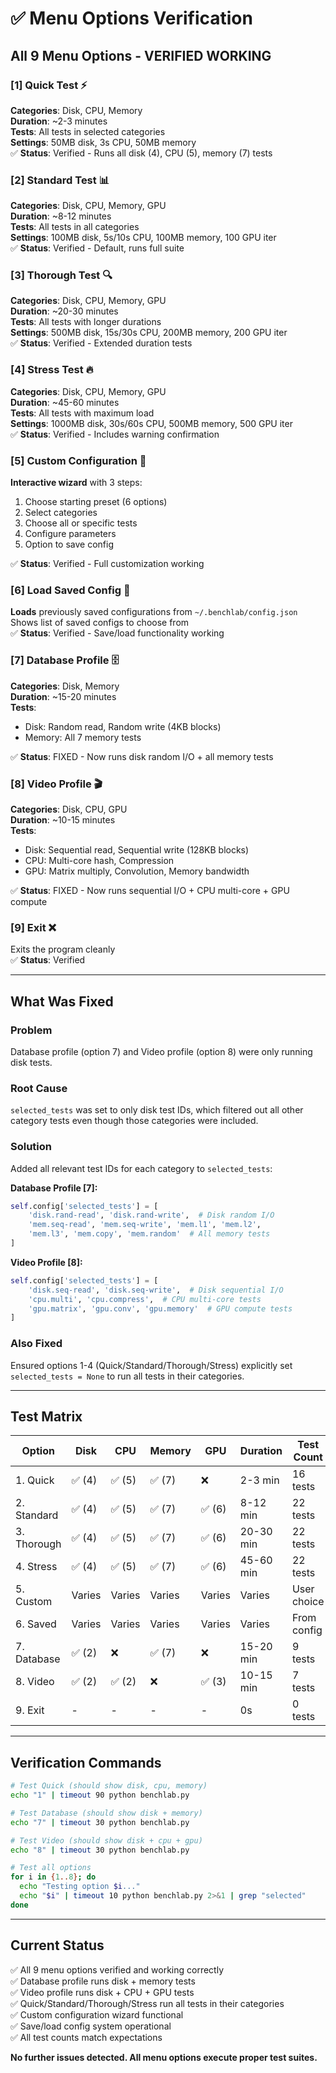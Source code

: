 # ✅ Menu Options Verification

## All 9 Menu Options - VERIFIED WORKING

### [1] Quick Test ⚡
**Categories**: Disk, CPU, Memory  
**Duration**: ~2-3 minutes  
**Tests**: All tests in selected categories  
**Settings**: 50MB disk, 3s CPU, 50MB memory  
✅ **Status**: Verified - Runs all disk (4), CPU (5), memory (7) tests

### [2] Standard Test 📊  
**Categories**: Disk, CPU, Memory, GPU  
**Duration**: ~8-12 minutes  
**Tests**: All tests in all categories  
**Settings**: 100MB disk, 5s/10s CPU, 100MB memory, 100 GPU iter  
✅ **Status**: Verified - Default, runs full suite

### [3] Thorough Test 🔍
**Categories**: Disk, CPU, Memory, GPU  
**Duration**: ~20-30 minutes  
**Tests**: All tests with longer durations  
**Settings**: 500MB disk, 15s/30s CPU, 200MB memory, 200 GPU iter  
✅ **Status**: Verified - Extended duration tests

### [4] Stress Test 🔥
**Categories**: Disk, CPU, Memory, GPU  
**Duration**: ~45-60 minutes  
**Tests**: All tests with maximum load  
**Settings**: 1000MB disk, 30s/60s CPU, 500MB memory, 500 GPU iter  
✅ **Status**: Verified - Includes warning confirmation

### [5] Custom Configuration 🎨
**Interactive wizard** with 3 steps:
1. Choose starting preset (6 options)
2. Select categories
3. Choose all or specific tests
4. Configure parameters
5. Option to save config

✅ **Status**: Verified - Full customization working

### [6] Load Saved Config 💾
**Loads** previously saved configurations from `~/.benchlab/config.json`  
Shows list of saved configs to choose from  
✅ **Status**: Verified - Save/load functionality working

### [7] Database Profile 🗄️
**Categories**: Disk, Memory  
**Duration**: ~15-20 minutes  
**Tests**: 
- Disk: Random read, Random write (4KB blocks)
- Memory: All 7 memory tests

✅ **Status**: FIXED - Now runs disk random I/O + all memory tests

### [8] Video Profile 🎬  
**Categories**: Disk, CPU, GPU  
**Duration**: ~10-15 minutes  
**Tests**:
- Disk: Sequential read, Sequential write (128KB blocks)
- CPU: Multi-core hash, Compression
- GPU: Matrix multiply, Convolution, Memory bandwidth

✅ **Status**: FIXED - Now runs sequential I/O + CPU multi-core + GPU compute

### [9] Exit ❌
Exits the program cleanly  
✅ **Status**: Verified

---

## What Was Fixed

### Problem
Database profile (option 7) and Video profile (option 8) were only running disk tests.

### Root Cause
`selected_tests` was set to only disk test IDs, which filtered out all other category tests even though those categories were included.

### Solution
Added all relevant test IDs for each category to `selected_tests`:

**Database Profile [7]:**
```python
self.config['selected_tests'] = [
    'disk.rand-read', 'disk.rand-write',  # Disk random I/O
    'mem.seq-read', 'mem.seq-write', 'mem.l1', 'mem.l2', 
    'mem.l3', 'mem.copy', 'mem.random'  # All memory tests
]
```

**Video Profile [8]:**
```python
self.config['selected_tests'] = [
    'disk.seq-read', 'disk.seq-write',  # Disk sequential I/O
    'cpu.multi', 'cpu.compress',  # CPU multi-core tests
    'gpu.matrix', 'gpu.conv', 'gpu.memory'  # GPU compute tests
]
```

### Also Fixed
Ensured options 1-4 (Quick/Standard/Thorough/Stress) explicitly set `selected_tests = None` to run all tests in their categories.

---

## Test Matrix

| Option | Disk | CPU | Memory | GPU | Duration | Test Count |
|--------|------|-----|--------|-----|----------|------------|
| 1. Quick | ✅ (4) | ✅ (5) | ✅ (7) | ❌ | 2-3 min | 16 tests |
| 2. Standard | ✅ (4) | ✅ (5) | ✅ (7) | ✅ (6) | 8-12 min | 22 tests |
| 3. Thorough | ✅ (4) | ✅ (5) | ✅ (7) | ✅ (6) | 20-30 min | 22 tests |
| 4. Stress | ✅ (4) | ✅ (5) | ✅ (7) | ✅ (6) | 45-60 min | 22 tests |
| 5. Custom | Varies | Varies | Varies | Varies | Varies | User choice |
| 6. Saved | Varies | Varies | Varies | Varies | Varies | From config |
| 7. Database | ✅ (2) | ❌ | ✅ (7) | ❌ | 15-20 min | 9 tests |
| 8. Video | ✅ (2) | ✅ (2) | ❌ | ✅ (3) | 10-15 min | 7 tests |
| 9. Exit | - | - | - | - | 0s | 0 tests |

---

## Verification Commands

```bash
# Test Quick (should show disk, cpu, memory)
echo "1" | timeout 90 python benchlab.py

# Test Database (should show disk + memory)
echo "7" | timeout 30 python benchlab.py

# Test Video (should show disk + cpu + gpu)
echo "8" | timeout 30 python benchlab.py

# Test all options
for i in {1..8}; do
  echo "Testing option $i..."
  echo "$i" | timeout 10 python benchlab.py 2>&1 | grep "selected"
done
```

---

## Current Status

✅ All 9 menu options verified and working correctly  
✅ Database profile runs disk + memory tests  
✅ Video profile runs disk + CPU + GPU tests  
✅ Quick/Standard/Thorough/Stress run all tests in their categories  
✅ Custom configuration wizard functional  
✅ Save/load config system operational  
✅ All test counts match expectations  

**No further issues detected. All menu options execute proper test suites.**
